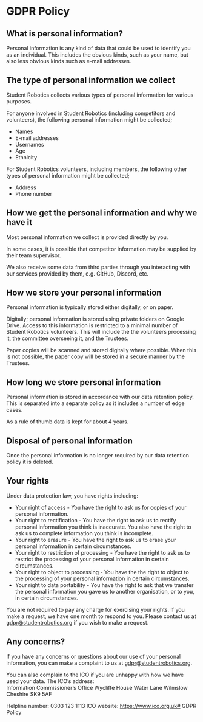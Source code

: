 # GDPR Policy

## What is personal information?

Personal information is any kind of data that could be used to identify you as an individual.
This includes the obvious kinds, such as your name, but also less obvious kinds such as e-mail addresses.

## The type of personal information we collect

Student Robotics collects various types of personal information for various purposes.

For anyone involved in Student Robotics (including competitors and volunteers), the following personal information might be collected;

- Names
- E-mail addresses
- Usernames
- Age
- Ethnicity

For Student Robotics volunteers, including members, the following other types of personal information might be collected;

- Address
- Phone number

## How we get the personal information and why we have it

Most personal information we collect is provided directly by you.

In some cases, it is possible that competitor information may be supplied by their team supervisor.

We also receive some data from third parties through you interacting with our services provided by them, e.g. GitHub, Discord, etc.

## How we store your personal information

Personal information is typically stored either digitally, or on paper.

Digitally; personal information is stored using private folders on Google Drive.
Access to this information is restricted to a minimal number of Student Robotics volunteers.
This will include the the volunteers processing it, the committee overseeing it, and the Trustees.

Paper copies will be scanned and stored digitally where possible.
When this is not possible, the paper copy will be stored in a secure manner by the Trustees.

## How long we store personal information

Personal information is stored in accordance with our data retention policy.
This is separated into a separate policy as it includes a number of edge cases.

As a rule of thumb data is kept for about 4 years.

## Disposal of personal information

Once the personal information is no longer required by our data retention policy it is deleted.

## Your rights

Under data protection law, you have rights including:

- Your right of access - You have the right to ask us for copies of your personal information. 
- Your right to rectification - You have the right to ask us to rectify personal information you think is inaccurate. You also have the right to ask us to complete information you think is incomplete. 
- Your right to erasure - You have the right to ask us to erase your personal information in certain circumstances. 
- Your right to restriction of processing - You have the right to ask us to restrict the processing of your personal information in certain circumstances. 
- Your right to object to processing - You have the the right to object to the processing of your personal information in certain circumstances.
- Your right to data portability - You have the right to ask that we transfer the personal information you gave us to another organisation, or to you, in certain circumstances.

You are not required to pay any charge for exercising your rights. If you make a request, we have one month to respond to you.
Please contact us at [gdpr@studentrobotics.org](mailto:gdpr@studentrobotics.org) if you wish to make a request.

## Any concerns?
If you have any concerns or questions about our use of your personal information, you can make a complaint to us at [gdpr@studentrobotics.org](mailto:gdpr@studentrobotics.org).

You can also complain to the ICO if you are unhappy with how we have used your data.
The ICO’s address:            
Information Commissioner’s Office
Wycliffe House
Water Lane
Wilmslow
Cheshire
SK9 5AF

Helpline number: 0303 123 1113
ICO website: https://www.ico.org.uk# GDPR Policy
